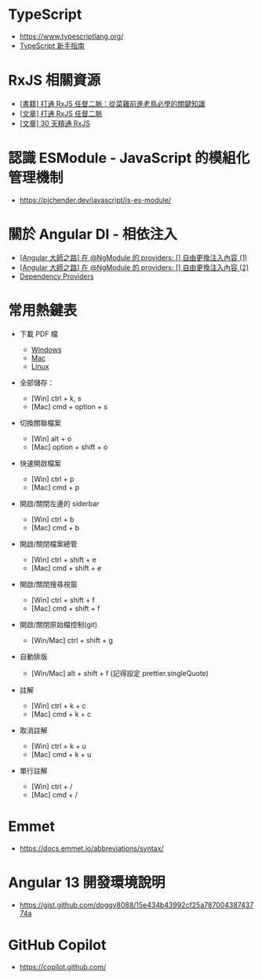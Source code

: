 # TypeScript

- https://www.typescriptlang.org/
- [TypeScript 新手指南](https://willh.gitbook.io/typescript-tutorial/)

# RxJS 相關資源

- [[書籍] 打通 RxJS 任督二脈：從菜雞前進老鳥必學的關鍵知識](https://www.tenlong.com.tw/products/9789864348039)
- [[文章] 打通 RxJS 任督二脈](https://fullstackladder.dev/blog/categories/%E6%89%93%E9%80%9A-RxJS-%E4%BB%BB%E7%9D%A3%E4%BA%8C%E8%84%88/)
- [[文章] 30 天精通 RxJS](https://blog.jerry-hong.com/series/rxjs/)

# 認識 ESModule - JavaScript 的模組化管理機制

- https://pjchender.dev/javascript/js-es-module/

# 關於 Angular DI - 相依注入

- [[Angular 大師之路] 在 @NgModule 的 providers: [] 自由更換注入內容 (1)](https://fullstackladder.dev/blog/2018/11/04/mastering-angular-20-ngmodule-providers/)
- [[Angular 大師之路] 在 @NgModule 的 providers: [] 自由更換注入內容 (2)](https://fullstackladder.dev/blog/2018/11/05/mastering-angular-21-ngmodule-providers-2/)
- [Dependency Providers](https://angular.tw/guide/dependency-injection-providers)

# 常用熱鍵表

- 下載 PDF 檔

  - [Windows](https://code.visualstudio.com/shortcuts/keyboard-shortcuts-windows.pdf)
  - [Mac](https://code.visualstudio.com/shortcuts/keyboard-shortcuts-macos.pdf)
  - [Linux](https://code.visualstudio.com/shortcuts/keyboard-shortcuts-linux.pdf)

- 全部儲存：

  - [Win] ctrl + k, s
  - [Mac] cmd + option + s

- 切換關聯檔案

  - [Win] alt + o
  - [Mac] option + shift + o

- 快速開啟檔案

  - [Win] ctrl + p
  - [Mac] cmd + p

- 開啟/關閉左邊的 siderbar

  - [Win] ctrl + b
  - [Mac] cmd + b

- 開啟/關閉檔案總管

  - [Win] ctrl + shift + e
  - [Mac] cmd + shift + e

- 開啟/關閉搜尋視窗

  - [Win] ctrl + shift + f
  - [Mac] cmd + shift + f

- 開啟/關閉原始檔控制(git)

  - [Win/Mac] ctrl + shift + g

- 自動排版

  - [Win/Mac] alt + shift + f (記得設定 prettier.singleQuote)

- 註解

  - [Win] ctrl + k + c
  - [Mac] cmd + k + c

- 取消註解

  - [Win] ctrl + k + u
  - [Mac] cmd + k + u

- 單行註解
  - [Win] ctrl + /
  - [Mac] cmd + /

# Emmet

- https://docs.emmet.io/abbreviations/syntax/

# Angular 13 開發環境說明

- https://gist.github.com/doggy8088/15e434b43992cf25a78700438743774a

# GitHub Copilot

- https://copilot.github.com/
